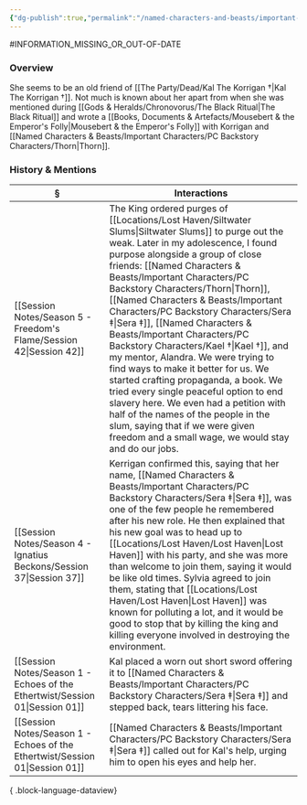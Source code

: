 ```yaml
---
{"dg-publish":true,"permalink":"/named-characters-and-beasts/important-characters/pc-backstory-characters/sera/","tags":["NPC","Important"],"updated":"2025-08-29T22:44:56.248+01:00"}
---
```


#INFORMATION_MISSING_OR_OUT-OF-DATE 
### Overview
She seems to be an old friend of [[The Party/Dead/Kal The Korrigan †\|Kal The Korrigan †]]. Not much is known about her apart from when she was mentioned during [[Gods & Heralds/Chronovorus/The Black Ritual\|The Black Ritual]] and wrote a [[Books, Documents & Artefacts/Mousebert & the Emperor's Folly\|Mousebert & the Emperor's Folly]] with Korrigan and [[Named Characters & Beasts/Important Characters/PC Backstory Characters/Thorn\|Thorn]].

### History & Mentions
| §                                                                               | Interactions                                                                                                                                                                                                                                                                                                                                                                                                                                                                                                                          |
| ------------------------------------------------------------------------------- | ------------------------------------------------------------------------------------------------------------------------------------------------------------------------------------------------------------------------------------------------------------------------------------------------------------------------------------------------------------------------------------------------------------------------------------------------------------------------------------------------------------------------------------- |
| [[Session Notes/Season 5 - Freedom's Flame/Session 42\|Session 42]]          | The King ordered purges of [[Locations/Lost Haven/Siltwater Slums\|Siltwater Slums]] to purge out the weak. Later in my adolescence, I found purpose alongside a group of close friends: [[Named Characters & Beasts/Important Characters/PC Backstory Characters/Thorn\|Thorn]], [[Named Characters & Beasts/Important Characters/PC Backstory Characters/Sera ‡\|Sera ‡]], [[Named Characters & Beasts/Important Characters/PC Backstory Characters/Kael †\|Kael †]], and my mentor, Alandra. We were trying to find ways to make it better for us. We started crafting propaganda, a book. We tried every single peaceful option to end slavery here. We even had a petition with half of the names of the people in the slum, saying that if we were given freedom and a small wage, we would stay and do our jobs. |
| [[Session Notes/Season 4 - Ignatius Beckons/Session 37\|Session 37]]         | Kerrigan confirmed this, saying that her name, [[Named Characters & Beasts/Important Characters/PC Backstory Characters/Sera ‡\|Sera ‡]], was one of the few people he remembered after his new role. He then explained that his new goal was to head up to [[Locations/Lost Haven/Lost Haven\|Lost Haven]] with his party, and she was more than welcome to join them, saying it would be like old times. Sylvia agreed to join them, stating that [[Locations/Lost Haven/Lost Haven\|Lost Haven]] was known for polluting a lot, and it would be good to stop that by killing the king and killing everyone involved in destroying the environment.                                  |
| [[Session Notes/Season 1 - Echoes of the Ethertwist/Session 01\|Session 01]] | Kal placed a worn out short sword offering it to [[Named Characters & Beasts/Important Characters/PC Backstory Characters/Sera ‡\|Sera ‡]] and stepped back, tears littering his face.                                                                                                                                                                                                                                                                                                                                                                                                                               |
| [[Session Notes/Season 1 - Echoes of the Ethertwist/Session 01\|Session 01]] | [[Named Characters & Beasts/Important Characters/PC Backstory Characters/Sera ‡\|Sera ‡]] called out for Kal's help, urging him to open his eyes and help her.                                                                                                                                                                                                                                                                                                                                                                                                                                                       |

{ .block-language-dataview}
